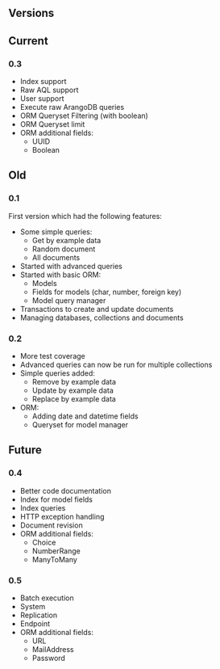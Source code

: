 Versions
---------

## Current
    
### 0.3
- Index support
- Raw AQL support
- User support
- Execute raw ArangoDB queries
- ORM Queryset Filtering (with boolean)
- ORM Queryset limit
- ORM additional fields:
    - UUID
    - Boolean

## Old

### 0.1
First version which had the following features:

- Some simple queries:
    - Get by example data
    - Random document
    - All documents
- Started with advanced queries
- Started with basic ORM:
    - Models
    - Fields for models (char, number, foreign key)
    - Model query manager
- Transactions to create and update documents
- Managing databases, collections and documents

### 0.2

- More test coverage
- Advanced queries can now be run for multiple collections
- Simple queries added:
    - Remove by example data
    - Update by example data
    - Replace by example data
- ORM:
    - Adding date and datetime fields
    - Queryset for model manager

## Future

### 0.4
- Better code documentation
- Index for model fields
- Index queries
- HTTP exception handling
- Document revision
- ORM additional fields:
    - Choice
    - NumberRange
    - ManyToMany

### 0.5
- Batch execution
- System
- Replication
- Endpoint
- ORM additional fields:
    - URL
    - MailAddress
    - Password